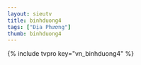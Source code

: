 ```yaml
---
layout: sieutv
title: binhduong4
tags: ["Địa Phương"]
thumb: binhduong4
---
```

{% include tvpro key="vn_binhduong4" %}